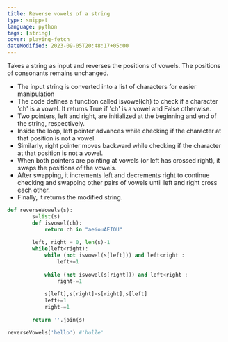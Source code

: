 ```yaml
---
title: Reverse vowels of a string
type: snippet
language: python
tags: [string]
cover: playing-fetch
dateModified: 2023-09-05T20:48:17+05:00
---
```


Takes a string as input and reverses the positions of vowels. The positions of consonants remains unchanged.

- The input string is converted into a list of characters for easier manipulation
- The code defines a function called isvowel(ch) to check if a character 'ch' is a vowel. It returns True if 'ch' is a vowel and False otherwise.
- Two pointers, left and right, are initialized at the beginning and end of the string, respectively.
- Inside the loop, left pointer advances while checking if the character at that position is not a vowel.
- Similarly, right pointer moves backward while checking if the character at that position is not a vowel.
- When both pointers are pointing at vowels (or left has crossed right), it swaps the positions of the vowels.
- After swapping, it increments left and decrements right to continue checking and swapping other pairs of vowels until left and right cross each other.
- Finally, it returns the modified string.

```py
def reverseVowels(s):
        s=list(s)
        def isvowel(ch):
            return ch in "aeiouAEIOU"
			
        left, right = 0, len(s)-1
        while(left<right):
            while (not isvowel(s[left])) and left<right :
                left+=1
				
            while (not isvowel(s[right])) and left<right :
                right-=1
				
            s[left],s[right]=s[right],s[left]
            left+=1
            right-=1
			
        return ''.join(s)
```

```py
reverseVowels('hello') #'holle'
```